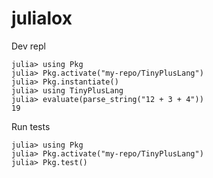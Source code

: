 # julialox

Dev repl

```
julia> using Pkg
julia> Pkg.activate("my-repo/TinyPlusLang")
julia> Pkg.instantiate()
julia> using TinyPlusLang
julia> evaluate(parse_string("12 + 3 + 4"))
19
```

Run tests

```
julia> using Pkg
julia> Pkg.activate("my-repo/TinyPlusLang")
julia> Pkg.test()
```
